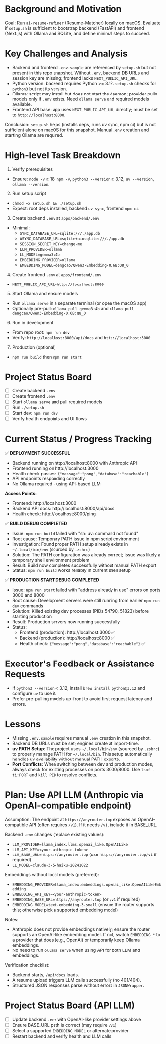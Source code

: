 # Background and Motivation

Goal: Run `ai-resume-refiner` (Resume-Matcher) locally on macOS. Evaluate if `setup.sh` is sufficient to bootstrap backend (FastAPI) and frontend (Next.js) with Ollama and SQLite, and define minimal steps to succeed.

# Key Challenges and Analysis

- Backend and frontend `.env.sample` are referenced by `setup.sh` but not present in this repo snapshot. Without `.env`, backend DB URLs and session key are missing; frontend lacks `NEXT_PUBLIC_API_URL`.
- Python version: backend requires Python >= 3.12. `setup.sh` checks for `python3` but not its version.
- Ollama: script may install but does not start the daemon; provider pulls models only if `.env` exists. Need `ollama serve` and required models available.
- Frontend API base: app uses `NEXT_PUBLIC_API_URL` directly; must be set to `http://localhost:8000`.

Conclusion: `setup.sh` helps (installs deps, runs uv sync, npm ci) but is not sufficient alone on macOS for this snapshot. Manual `.env` creation and starting Ollama are required.

# High-level Task Breakdown

1) Verify prerequisites
- Ensure: `node -v` ≥ 18, `npm -v`, `python3 --version` ≥ 3.12, `uv --version`, `ollama --version`.

2) Run setup script
- `chmod +x setup.sh && ./setup.sh`
- Expect: root deps installed, backend `uv sync`, frontend `npm ci`.

3) Create backend `.env` at `apps/backend/.env`
- Minimal:
  - `SYNC_DATABASE_URL=sqlite:///./app.db`
  - `ASYNC_DATABASE_URL=sqlite+aiosqlite:///./app.db`
  - `SESSION_SECRET_KEY=change-me`
  - `LLM_PROVIDER=ollama`
  - `LL_MODEL=gemma3:4b`
  - `EMBEDDING_PROVIDER=ollama`
  - `EMBEDDING_MODEL=dengcao/Qwen3-Embedding-0.6B:Q8_0`

4) Create frontend `.env` at `apps/frontend/.env`
- `NEXT_PUBLIC_API_URL=http://localhost:8000`

5) Start Ollama and ensure models
- Run `ollama serve` in a separate terminal (or open the macOS app)
- Optionally pre-pull: `ollama pull gemma3:4b` and `ollama pull dengcao/Qwen3-Embedding-0.6B:Q8_0`

6) Run in development
- From repo root: `npm run dev`
- Verify: `http://localhost:8000/api/docs` and `http://localhost:3000`

7) Production (optional)
- `npm run build` then `npm run start`

# Project Status Board

- [ ] Create backend `.env`
- [ ] Create frontend `.env`
- [ ] Start `ollama serve` and pull required models
- [ ] Run `./setup.sh`
- [ ] Start dev: `npm run dev`
- [ ] Verify health endpoints and UI flows

# Current Status / Progress Tracking

✅ **DEPLOYMENT SUCCESSFUL**

- Backend running on http://localhost:8000 with Anthropic API
- Frontend running on http://localhost:3000 
- Health check passes: `{"message":"pong","database":"reachable"}`
- API endpoints responding correctly
- No Ollama required - using API-based LLM

**Access Points:**
- Frontend: http://localhost:3000
- Backend API docs: http://localhost:8000/api/docs
- Health check: http://localhost:8000/ping

✅ **BUILD DEBUG COMPLETED**

- Issue: `npm run build` failed with "sh: uv: command not found"
- Root cause: Temporary PATH issue in npm script environment
- Investigation: Found proper PATH setup already exists in `~/.local/bin/env` (sourced by `.zshrc`)
- Solution: The PATH configuration was already correct; issue was likely a temporary shell environment problem
- Result: Build now completes successfully without manual PATH export
- Status: `npm run build` works reliably in current shell setup

✅ **PRODUCTION START DEBUG COMPLETED**

- Issue: `npm run start` failed with "address already in use" errors on ports 3000 and 8000
- Root cause: Development servers were still running from earlier `npm run dev` commands
- Solution: Killed existing dev processes (PIDs 54790, 51823) before starting production
- Result: Production servers now running successfully
- Status: 
  - Frontend (production): http://localhost:3000 ✅
  - Backend (production): http://localhost:8000 ✅
  - Health check: `{"message":"pong","database":"reachable"}` ✅

# Executor's Feedback or Assistance Requests

- If `python3 --version` < 3.12, install `brew install python@3.12` and configure `uv` to use it.
- Prefer pre-pulling models up-front to avoid first-request latency and errors.

# Lessons

- Missing `.env.sample` requires manual `.env` creation in this snapshot.
- Backend DB URLs must be set; engines create at import-time.
- **uv PATH Setup**: The project uses `~/.local/bin/env` (sourced by `.zshrc`) to properly manage PATH for `~/.local/bin`. This setup automatically handles uv availability without manual PATH exports.
- **Port Conflicts**: When switching between dev and production modes, always check for existing processes on ports 3000/8000. Use `lsof -ti:PORT` and `kill PID` to resolve conflicts.

# Plan: Use API LLM (Anthropic via OpenAI-compatible endpoint)

Assumption: The endpoint at `https://anyrouter.top` exposes an OpenAI-compatible API (often requires `/v1`). If it needs `/v1`, include it in BASE_URL.

Backend `.env` changes (replace existing values):
- `LLM_PROVIDER=llama_index.llms.openai_like.OpenAILike`
- `LLM_API_KEY=<your-anthropic-token>`
- `LLM_BASE_URL=https://anyrouter.top`  (use `https://anyrouter.top/v1` if required)
- `LL_MODEL=claude-3-5-haiku-20241022`

Embeddings without local models (preferred):
- `EMBEDDING_PROVIDER=llama_index.embeddings.openai_like.OpenAILikeEmbedding`
- `EMBEDDING_API_KEY=<your-anthropic-token>`
- `EMBEDDING_BASE_URL=https://anyrouter.top` (or `/v1` if required)
- `EMBEDDING_MODEL=text-embedding-3-small` (ensure the router supports this; otherwise pick a supported embedding model)

Notes:
- Anthropic does not provide embeddings natively; ensure the router supports an OpenAI-like embedding model. If not, switch `EMBEDDING_*` to a provider that does (e.g., OpenAI) or temporarily keep Ollama embeddings.
- No need to run `ollama serve` when using API for both LLM and embeddings.

Verification checklist:
- Backend starts, `/api/docs` loads.
- A resume upload triggers LLM calls successfully (no 401/404).
- Structured JSON responses parse without errors in `JSONWrapper`.

# Project Status Board (API LLM)
- [ ] Update backend `.env` with OpenAI-like provider settings above
- [ ] Ensure BASE_URL path is correct (may require `/v1`)
- [ ] Select a supported `EMBEDDING_MODEL` or alternate provider
- [ ] Restart backend and verify health and LLM calls
